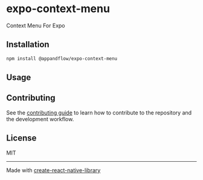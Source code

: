 # expo-context-menu

Context Menu For Expo

## Installation

```sh
npm install @appandflow/expo-context-menu
```

## Usage

## Contributing

See the [contributing guide](CONTRIBUTING.md) to learn how to contribute to the repository and the development workflow.

## License

MIT

---

Made with [create-react-native-library](https://github.com/callstack/react-native-builder-bob)
